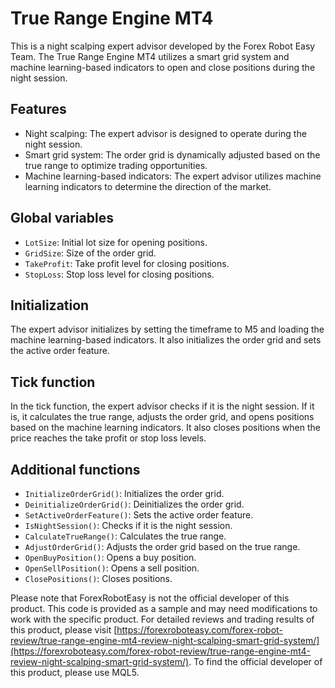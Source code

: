 # True Range Engine MT4

This is a night scalping expert advisor developed by the Forex Robot Easy Team. The True Range Engine MT4 utilizes a smart grid system and machine learning-based indicators to open and close positions during the night session.

## Features
- Night scalping: The expert advisor is designed to operate during the night session.
- Smart grid system: The order grid is dynamically adjusted based on the true range to optimize trading opportunities.
- Machine learning-based indicators: The expert advisor utilizes machine learning indicators to determine the direction of the market.

## Global variables
- `LotSize`: Initial lot size for opening positions.
- `GridSize`: Size of the order grid.
- `TakeProfit`: Take profit level for closing positions.
- `StopLoss`: Stop loss level for closing positions.

## Initialization
The expert advisor initializes by setting the timeframe to M5 and loading the machine learning-based indicators. It also initializes the order grid and sets the active order feature.

## Tick function
In the tick function, the expert advisor checks if it is the night session. If it is, it calculates the true range, adjusts the order grid, and opens positions based on the machine learning indicators. It also closes positions when the price reaches the take profit or stop loss levels.

## Additional functions
- `InitializeOrderGrid()`: Initializes the order grid.
- `DeinitializeOrderGrid()`: Deinitializes the order grid.
- `SetActiveOrderFeature()`: Sets the active order feature.
- `IsNightSession()`: Checks if it is the night session.
- `CalculateTrueRange()`: Calculates the true range.
- `AdjustOrderGrid()`: Adjusts the order grid based on the true range.
- `OpenBuyPosition()`: Opens a buy position.
- `OpenSellPosition()`: Opens a sell position.
- `ClosePositions()`: Closes positions.

Please note that ForexRobotEasy is not the official developer of this product. This code is provided as a sample and may need modifications to work with the specific product. For detailed reviews and trading results of this product, please visit [https://forexroboteasy.com/forex-robot-review/true-range-engine-mt4-review-night-scalping-smart-grid-system/](https://forexroboteasy.com/forex-robot-review/true-range-engine-mt4-review-night-scalping-smart-grid-system/). To find the official developer of this product, please use MQL5.
